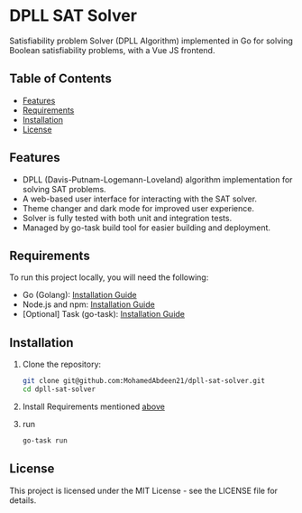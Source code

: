 # DPLL SAT Solver

Satisfiability problem Solver (DPLL Algorithm) implemented in Go for solving Boolean satisfiability problems, with a Vue JS frontend.

## Table of Contents
- [Features](#features)
- [Requirements](#requirements)
- [Installation](#installation)
- [License](#license)

## Features

- DPLL (Davis-Putnam-Logemann-Loveland) algorithm implementation for solving SAT problems.
- A web-based user interface for interacting with the SAT solver.
- Theme changer and dark mode for improved user experience.
- Solver is fully tested with both unit and integration tests.
- Managed by go-task build tool for easier building and deployment.

## Requirements

To run this project locally, you will need the following:

- Go (Golang): [Installation Guide](https://golang.org/doc/install)
- Node.js and npm: [Installation Guide](https://nodejs.org/)
- [Optional] Task (go-task): [Installation Guide](https://taskfile.dev/installation/)

## Installation

1. Clone the repository:

   ```bash
   git clone git@github.com:MohamedAbdeen21/dpll-sat-solver.git
   cd dpll-sat-solver
   ```

2. Install Requirements mentioned [above](#requirements)

3. run 

    ```bash
    go-task run
    ```

## License

This project is licensed under the MIT License - see the LICENSE file for details.
